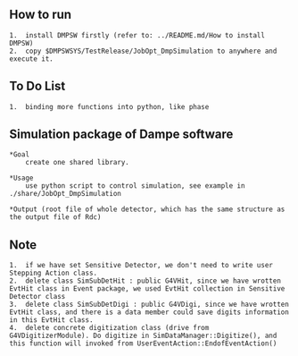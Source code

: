 
##  How to run

    1.  install DMPSW firstly (refer to: ../README.md/How to install DMPSW)
    2.  copy $DMPSWSYS/TestRelease/JobOpt_DmpSimulation to anywhere and execute it.

##  To Do List

    1.  binding more functions into python, like phase


##  Simulation  package of Dampe software

    *Goal
        create one shared library.

    *Usage
        use python script to control simulation, see example in ./share/JobOpt_DmpSimulation

    *Output (root file of whole detector, which has the same structure as the output file of Rdc)


##  Note

    1.  if we have set Sensitive Detector, we don't need to write user Stepping Action class.
    2.  delete class SimSubDetHit : public G4VHit, since we have wrotten EvtHit class in Event package, we used EvtHit collection in Sensitive Detector class
    3.  delete class SimSubDetDigi : public G4VDigi, since we have wrotten EvtHit class, and there is a data member could save digits information in this EvtHit class.
    4.  delete concrete digitization class (drive from G4VDigitizerModule). Do digitize in SimDataManager::Digitize(), and this function will invoked from UserEventAction::EndofEventAction()


